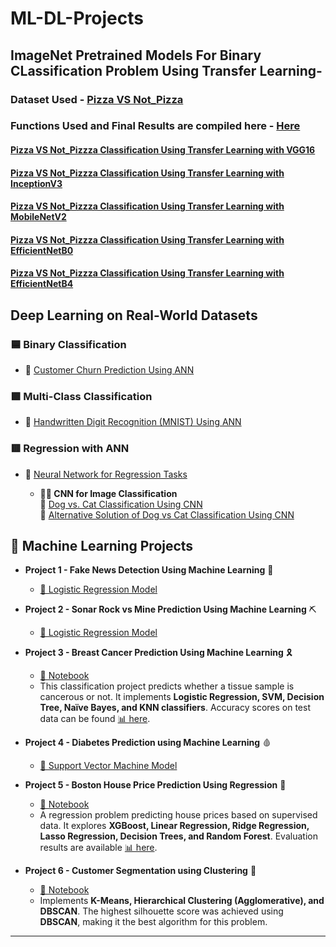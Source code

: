 # ML-DL-Projects

## ImageNet Pretrained Models For Binary CLassification Problem Using Transfer Learning-

### Dataset Used - [Pizza VS Not_Pizza](https://www.kaggle.com/datasets/carlosrunner/pizza-not-pizza/data)

### Functions Used and Final Results are compiled here - [Here](https://1drv.ms/w/c/41d64490aa8f23a6/ESWLXPBK6k1Bpl-5Eqoz58MBxss3dPPTOTrV4pjyCZgMdA?e=vjo3J6)

#### [Pizza VS Not_Pizzza Classification Using Transfer Learning with VGG16](https://www.kaggle.com/code/kartikparatkar/pizza-vs-not-pizza-transfer-learning-vgg16)  

#### [Pizza VS Not_Pizzza Classification Using Transfer Learning with InceptionV3](https://www.kaggle.com/code/kartikparatkar/pizza-vs-not-pizza-transfer-learning-inceptionv3) 

#### [Pizza VS Not_Pizzza Classification Using Transfer Learning with MobileNetV2](https://www.kaggle.com/code/kartikparatkar/pizza-vs-notpizzausingtransferlearning-mobilenetv2)

#### [Pizza VS Not_Pizzza Classification Using Transfer Learning with EfficientNetB0](https://www.kaggle.com/code/kartikparatkar/pizza-vs-not-pizza-efficientnetb0) <br/>

#### [Pizza VS Not_Pizzza Classification Using Transfer Learning with EfficientNetB4](https://www.kaggle.com/code/kartikparatkar/pizzavsnotpizzausingefficientnetb4)


## Deep Learning on Real-World Datasets

### **🟦 Binary Classification**  
- 🔹 [Customer Churn Prediction Using ANN](https://github.com/KARTIKPARATKAR/DEEP-LEARNING-WORK/blob/main/CustomerChurnPredictionUsingANN.ipynb)  

### **🟩 Multi-Class Classification**  
- 🔹 [Handwritten Digit Recognition (MNIST) Using ANN](https://github.com/KARTIKPARATKAR/DEEP-LEARNING-WORK/blob/main/MNIST_classification.ipynb)  

### **🟥 Regression with ANN**  
- 🔹 [Neural Network for Regression Tasks](https://github.com/KARTIKPARATKAR/DEEP-LEARNING-WORK/blob/main/ANN_For__Regression_Problem.ipynb)

  -  **🐶🐱 CNN for Image Classification**  
  🔹 [Dog vs. Cat Classification Using CNN](https://github.com/KARTIKPARATKAR/DEEP-LEARNING-WORK/blob/main/Dog_VS_Cat_Classification_Using_CNN.ipynb)  </br>
  🔹 [Alternative Solution of Dog vs Cat Classification Using CNN](https://github.com/KARTIKPARATKAR/DEEP-LEARNING-WORK/blob/main/DeepCNNImageClassifier_WithAnyImageipynb.ipynb)

## 🧠 Machine Learning Projects

- **Project 1 - Fake News Detection Using Machine Learning** 📑
  - [📝 Logistic Regression Model](https://github.com/KARTIKPARATKAR/Fake-News-Detection-Using-Machine-Learning/blob/main/Project_Fake_News_Detection_.ipynb)

- **Project 2 - Sonar Rock vs Mine Prediction Using Machine Learning** ⛏️
  - [📝 Logistic Regression Model](https://github.com/KARTIKPARATKAR/SONAR-Rock-VS-Mine-Prediction-Using-Machine-Learning)

- **Project 3 - Breast Cancer Prediction Using Machine Learning** 🎗️
  - [📝 Notebook](https://github.com/KARTIKPARATKAR/MACHINE-LEARNING-WORK/blob/main/BreastCancerClassificationUsingLR_SVM_DT_RF.ipynb)
  - This classification project predicts whether a tissue sample is cancerous or not. It implements **Logistic Regression, SVM, Decision Tree, Naïve Bayes, and KNN classifiers**. Accuracy scores on test data can be found [📊 here](https://github.com/KARTIKPARATKAR/MACHINE-LEARNING-WORK/blob/main/BreastCancerPrediction.txt).

- **Project 4 - Diabetes Prediction using Machine Learning** 🩸
  - [📝 Support Vector Machine Model](https://github.com/KARTIKPARATKAR/MACHINE-LEARNING-WORK/blob/main/DiabetesPrediction.ipynb)

- **Project 5 - Boston House Price Prediction Using Regression** 🏡
  - [📝 Notebook](https://github.com/KARTIKPARATKAR/MACHINE-LEARNING-WORK/blob/main/HousePricePredictionUsingRegression.ipynb)
  - A regression problem predicting house prices based on supervised data. It explores **XGBoost, Linear Regression, Ridge Regression, Lasso Regression, Decision Trees, and Random Forest**. Evaluation results are available [📊 here](https://github.com/KARTIKPARATKAR/MACHINE-LEARNING-WORK/blob/main/BostonHousingFinalModelSelection.txt).

- **Project 6 - Customer Segmentation using Clustering** 👥
  - [📝 Notebook](https://github.com/KARTIKPARATKAR/MACHINE-LEARNING-WORK/blob/main/CustomerSegmentationUsingClustering.ipynb)
  - Implements **K-Means, Hierarchical Clustering (Agglomerative), and DBSCAN**. The highest silhouette score was achieved using **DBSCAN**, making it the best algorithm for this problem.

---


